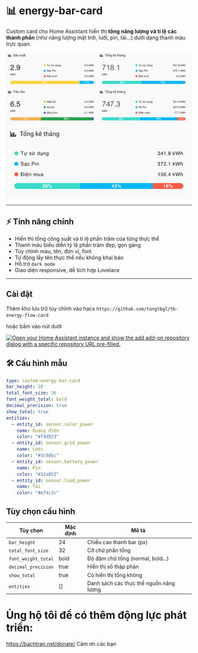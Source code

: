 # 📊 energy-bar-card

Custom card cho Home Assistant hiển thị **tổng năng lượng và tỉ lệ các thành phần** (như năng lượng mặt trời, lưới, pin, tải...) dưới dạng thanh màu trực quan.

![Preview](demo1.png)
![Preview](demo2.png)

---

## ⚡ Tính năng chính

- Hiển thị tổng công suất và tỉ lệ phần trăm của từng thực thể
- Thanh màu biểu diễn tỷ lệ phần trăm đẹp, gọn gàng
- Tùy chỉnh màu, tên, đơn vị, font
- Tự động lấy tên thực thể nếu không khai báo
- Hỗ trợ `dark mode`
- Giao diện responsive, dễ tích hợp Lovelace

---
## Cài đặt
Thêm kho lưu trữ tùy chỉnh vào hacs `https://github.com/tongtbgl/tb-energy-flow-card`

hoặc bấm vào nút dưới

[![Open your Home Assistant instance and show the add add-on repository dialog with a specific repository URL pre-filled.](https://my.home-assistant.io/badges/supervisor_add_addon_repository.svg)](https://my.home-assistant.io/redirect/supervisor_add_addon_repository/?repository_url=https%3A%2F%2Fgithub.com%2Ftongtbgl%2Ftb-energy-flow-card)

## 🛠️ Cấu hình mẫu

```yaml
type: custom:energy-bar-card
bar_height: 28
total_font_size: 36
font_weight_total: bold
decimal_precision: true
show_total: true
entities:
  - entity_id: sensor.solar_power
    name: Quang điện
    color: "#f9d923"
  - entity_id: sensor.grid_power
    name: Lưới
    color: "#3c8dbc"
  - entity_id: sensor.battery_power
    name: Pin
    color: "#32a852"
  - entity_id: sensor.load_power
    name: Tải
    color: "#e74c3c"
```
## Tùy chọn cấu hình

| Tùy chọn            | Mặc định | Mô tả                                   |
| ------------------- | -------- | --------------------------------------- |
| `bar_height`        | 24       | Chiều cao thanh bar (px)                |
| `total_font_size`   | 32       | Cỡ chữ phần tổng                        |
| `font_weight_total` | bold     | Độ đậm chữ tổng (normal, bold...)       |
| `decimal_precision` | true     | Hiển thị số thập phân                   |
| `show_total`        | true     | Có hiển thị tổng không                  |
| `entities`          | \[]      | Danh sách các thực thể nguồn năng lượng |

# Ủng hộ tôi để có thêm động lực phát triển:
https://bachtran.net/donate/
Cảm ơn các bạn

